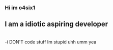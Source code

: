 ### Hi im o4six1

## I am a idiotic aspiring developer
<br>
-i DON'T code stuff
Im stupid
uhh
umm
yea

[youtube]:https://www.youtube.com/channel/UCM5232BAztWtWhAKWJ1y2hA

